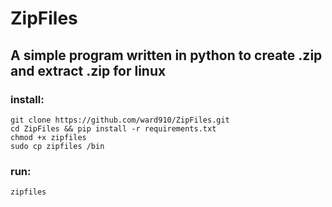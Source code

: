 # ZipFiles

## A simple program written in python to create .zip and extract .zip for linux

### install:
~~~
git clone https://github.com/ward910/ZipFiles.git
cd ZipFiles && pip install -r requirements.txt
chmod +x zipfiles
sudo cp zipfiles /bin
~~~

### run:
~~~
zipfiles
~~~